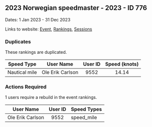 ## 2023 Norwegian speedmaster - 2023 - ID 776

Dates: 1 Jan 2023 - 31 Dec 2023

Links to website: [Event](https://www.gps-speedsurfing.com/default.aspx?mnu=event&val=776), [Rankings](https://www.gps-speedsurfing.com/default.aspx?mnu=eventranking&val=776), [Sessions](https://www.gps-speedsurfing.com/default.aspx?mnu=eventsessions&val=776)

### Duplicates

These rankings are duplicated.

| Speed Type | User Name | User ID | Speed (knots) |
| ---------- | --------- | :-----: | :-----------: |
| Nautical mile | Ole Erik Carlson | 9552 | 14.14 |

### Actions Required

1 users require a rebuild in the event rankings.

| User Name | User ID | Speed Types |
| --------- | :-----: | ----------- |
| Ole Erik Carlson | 9552 | speed_mile |
